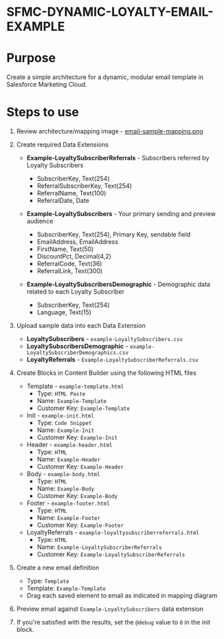 # SFMC-DYNAMIC-LOYALTY-EMAIL-EXAMPLE

# Purpose

Create a simple architecture for a dynamic, modular email template in Salesforce Marketing Cloud.

# Steps to use

1. Review architecture/mapping image - [email-sample-mapping.png](#)
2. Create required Data Extensions

    - **Example-LoyaltySubscriberReferrals** - Subscribers referred by Loyalty Subscribers
        + SubscriberKey, Text(254)
        + ReferralSubscriberKey, Text(254)
        + ReferralName, Text(100)
        + ReferralDate, Date

    - **Example-LoyaltySubscribers** - Your primary sending and preview audience
        + SubscriberKey, Text(254), Primary Key, sendable field
        + EmailAddress, EmailAddress
        + FirstName, Text(50)
        + DiscountPct, Decimal(4,2)
        + ReferralCode, Text(36)
        + ReferralLink, Text(300)

    - **Example-LoyaltySubscribersDemographic** - Demographic data related to each Loyalty Subscriber
        + SubscriberKey, Text(254)
        + Language, Text(15)


3. Upload sample data into each Data Extension

    - **LoyaltySubscribers** - `example-LoyaltySubscribers.csv`
    - **LoyaltySubscribersDemographic** - `example-LoyaltySubscriberDemographics.csv`
    - **LoyaltyReferrals** - `Example-LoyaltySubscriberReferrals.csv`

4. Create Blocks in Content Builder using the following HTML files

    - Template - `example-template.html`
        + Type: `HTML Paste`
        + Name: `Example-Template`
        + Customer Key: `Example-Template`
    - Init - `example-init.html`
        + Type: `Code Snippet`
        + Name: `Example-Init`
        + Customer Key: `Example-Init`
    - Header - `example-header.html`
        + Type: `HTML`
        + Name: `Example-Header`
        + Customer Key: `Example-Header`
    - Body - `example-body.html`
        + Type: `HTML`
        + Name: `Example-Body`
        + Customer Key: `Example-Body`
    - Footer - `example-footer.html`
        + Type: `HTML`
        + Name: `Example-Footer`
        + Customer Key: `Example-Footer`
    - LoyaltyReferrals - `example-loyaltysubscriberreferrals.html`
        + Type: `HTML`
        + Name: `Example-LoyaltySubscriberReferrals`
        + Customer Key: `Example-LoyaltySubscriberReferrals`

5. Create a new email definition

    - Type: `Template`
    - Template: `Example-Template`
    - Drag each saved element to email as indicated in mapping diagram

6. Preview email against `Example-LoyaltySubscribers` data extension
7. If you're satisfied with the results, set the `@debug` value to `0` in the init block.